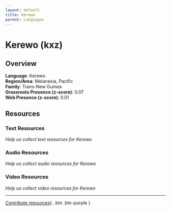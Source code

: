 ```yaml
---
layout: default
title: Kerewo
parent: Languages
---
```


# Kerewo (kxz)

## Overview

**Language**: Kerewo  
**Region/Area**: Melanesia, Pacific  
**Family**: Trans-New Guinea  
**Grassroots Presence (z-score)**: 0.07  
**Web Presence (z-score)**: 0.01  

## Resources

### Text Resources
*Help us collect text resources for Kerewo*

### Audio Resources
*Help us collect audio resources for Kerewo*

### Video Resources
*Help us collect video resources for Kerewo*

---

[Contribute resources](https://forms.office.com/e/1SfLJx3u1r){: .btn .btn-purple }

